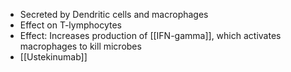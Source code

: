 - Secreted by Dendritic cells and macrophages
- Effect on T-lymphocytes
- Effect: Increases production of [[IFN-gamma]], which activates macrophages to kill microbes
- [[Ustekinumab]] 

